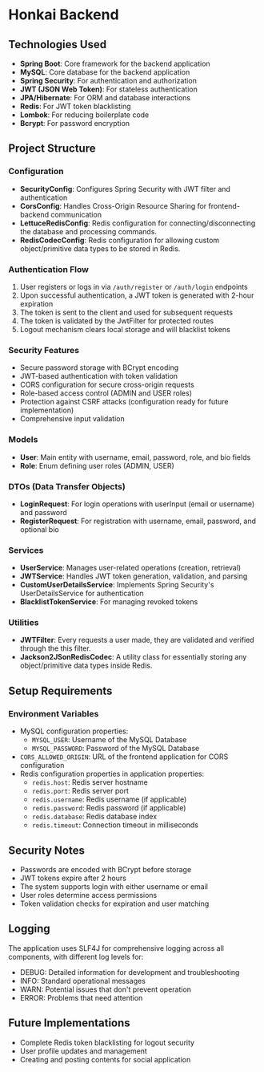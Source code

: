# Honkai Backend

## Technologies Used
- **Spring Boot**: Core framework for the backend application
- **MySQL**: Core database for the backend application
- **Spring Security**: For authentication and authorization
- **JWT (JSON Web Token)**: For stateless authentication
- **JPA/Hibernate**: For ORM and database interactions
- **Redis**: For JWT token blacklisting
- **Lombok**: For reducing boilerplate code
- **Bcrypt**: For password encryption

## Project Structure

### Configuration
- **SecurityConfig**: Configures Spring Security with JWT filter and authentication
- **CorsConfig**: Handles Cross-Origin Resource Sharing for frontend-backend communication
- **LettuceRedisConfig**: Redis configuration for connecting/disconnecting the database and processing commands.
- **RedisCodecConfig**: Redis configuration for allowing custom object/primitive data types to be stored in Redis.

### Authentication Flow
1. User registers or logs in via `/auth/register` or `/auth/login` endpoints
2. Upon successful authentication, a JWT token is generated with 2-hour expiration
3. The token is sent to the client and used for subsequent requests
4. The token is validated by the JwtFilter for protected routes
5. Logout mechanism clears local storage and will blacklist tokens 

### Security Features
- Secure password storage with BCrypt encoding
- JWT-based authentication with token validation
- CORS configuration for secure cross-origin requests
- Role-based access control (ADMIN and USER roles)
- Protection against CSRF attacks (configuration ready for future implementation)
- Comprehensive input validation

### Models
- **User**: Main entity with username, email, password, role, and bio fields
- **Role**: Enum defining user roles (ADMIN, USER)

### DTOs (Data Transfer Objects)
- **LoginRequest**: For login operations with userInput (email or username) and password
- **RegisterRequest**: For registration with username, email, password, and optional bio

### Services
- **UserService**: Manages user-related operations (creation, retrieval)
- **JWTService**: Handles JWT token generation, validation, and parsing
- **CustomUserDetailsService**: Implements Spring Security's UserDetailsService for authentication
- **BlacklistTokenService**: For managing revoked tokens

### Utilities
- **JWTFilter**: Every requests a user made, they are validated and verified through the this filter.
- **Jackson2JSonRedisCodec**: A utility class for essentially storing any object/primitive data types inside Redis.

## Setup Requirements

### Environment Variables
- MySQL configuration properties:
  - `MYSQL_USER`: Username of the MySQL Database
  - `MYSQL_PASSWORD`: Password of the MySQL Database
- `CORS_ALLOWED_ORIGIN`: URL of the frontend application for CORS configuration
- Redis configuration properties in application properties:
    - `redis.host`: Redis server hostname
    - `redis.port`: Redis server port
    - `redis.username`: Redis username (if applicable)
    - `redis.password`: Redis password (if applicable)
    - `redis.database`: Redis database index
    - `redis.timeout`: Connection timeout in milliseconds

## Security Notes
- Passwords are encoded with BCrypt before storage
- JWT tokens expire after 2 hours
- The system supports login with either username or email
- User roles determine access permissions
- Token validation checks for expiration and user matching

## Logging
The application uses SLF4J for comprehensive logging across all components, with different log levels for:
- DEBUG: Detailed information for development and troubleshooting
- INFO: Standard operational messages
- WARN: Potential issues that don't prevent operation
- ERROR: Problems that need attention

## Future Implementations
- Complete Redis token blacklisting for logout security
- User profile updates and management
- Creating and posting contents for social application
